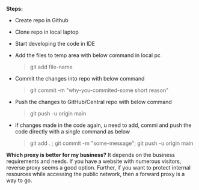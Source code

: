 **Steps:**
* Create repo in Github
* Clone repo in local laptop
* Start developing the code in IDE
* Add the files to temp area with below command in local pc
  > git add file-name 
* Commit the changes into repo with below command
  > git commit -m "why-you-commited-some short reason"
* Push the changes to GitHub/Central repo with below command
  > git push -u origin main

* if changes made in the code again, u need to add, commi and push the code directly with a single command as below
  > git add . ; git commit -m "some-message"; git push -u origin main


**Which proxy is better for my business?**
It depends on the business requirements and needs. If you have a website with numerous visitors, reverse proxy seems a good option. Further, if you want to protect internal resources while accessing the public network, then a forward proxy is a way to go.